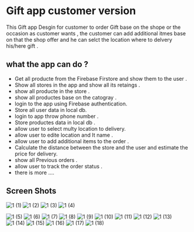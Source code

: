 # Gift app customer version

This Gift app Desgin for customer to order Gift base on the shope or the occasion as customer wants ,
the customer can add additional itmes  base on that the shop offer and he can selct the location where to delvery his/here gift .

## what the app can do ?
- Get all producte from the Firebase Firstore and show them to the user .
- Show all stores in the app and show all its retaings .
- show all producte in the store .
- show all productes base on the catogray .
- login to the app using Firebase authentication.
- Store all user data in local db.
- login to app throw phone number .
- Store productes data in local db .
- allow user to select multy location to delivery.
- allow user to edite location and It name .
- allow user to add additional items to the order .
- Calculate the distance between the store and the user and estimate the price for delivery.
- show all Previous orders .
- allow user to track the order status .
- there is more ....

## Screen Shots

![1 (1)](https://user-images.githubusercontent.com/75394655/179639215-b964078c-746d-47a0-be2f-a83c7ad5bda5.jpg) ![1 (2)](https://user-images.githubusercontent.com/75394655/179639238-99aeb7f6-0757-4e5b-906d-938f1a8c564d.jpg) ![1 (3)](https://user-images.githubusercontent.com/75394655/179639281-184c15b3-d780-49c8-b9c5-52b9deb762b1.jpg) ![1 (4)](https://user-images.githubusercontent.com/75394655/179639302-ba7e8d1e-6f30-42f8-8ee0-01f5a475860f.jpg)


![1 (5)](https://user-images.githubusercontent.com/75394655/179639322-750b6163-e2c5-4580-888b-63861088c803.jpg)
![1 (6)](https://user-images.githubusercontent.com/75394655/179639346-347ec094-2564-4413-a0c6-cd4bae7006e7.jpg)
![1 (7)](https://user-images.githubusercontent.com/75394655/179639358-f0600d55-f508-48c8-b1d3-2af255016113.jpg)
![1 (8)](https://user-images.githubusercontent.com/75394655/179639365-201a1470-f872-4f4e-b210-e150fa178d1a.jpg)
![1 (9)](https://user-images.githubusercontent.com/75394655/179639376-cb576910-58dc-4959-bdd3-57550a3170af.jpg)
![1 (10)](https://user-images.githubusercontent.com/75394655/179639380-8ee6beb5-6689-4ff5-9cc8-ceb4f5cddf03.jpg)
![1 (11)](https://user-images.githubusercontent.com/75394655/179639384-8bd32116-0841-4d29-b4c9-c76d71f69562.jpg)
![1 (12)](https://user-images.githubusercontent.com/75394655/179639425-f14910b3-f3bc-4652-b302-0ae0c406d103.jpg)
![1 (13)](https://user-images.githubusercontent.com/75394655/179639501-7da6a96a-e5b9-4739-a021-9ce88916447a.jpg)
![1 (14)](https://user-images.githubusercontent.com/75394655/179639552-c5a9a069-1fa6-42e3-86bb-d1726d60c646.jpg)
![1 (15)](https://user-images.githubusercontent.com/75394655/179639563-92bdecb0-3d0f-433a-929e-78712aafcde0.jpg)
![1 (16)](https://user-images.githubusercontent.com/75394655/179639571-970fb8d5-8896-4075-b556-403400a7d72c.jpg)
![1 (17)](https://user-images.githubusercontent.com/75394655/179639586-4f94e59b-c743-4146-a48d-01279a5e1c6e.jpg)
![1 (18)](https://user-images.githubusercontent.com/75394655/179639665-c26e5575-e35c-4b26-b7cb-137c6357446b.jpg)






